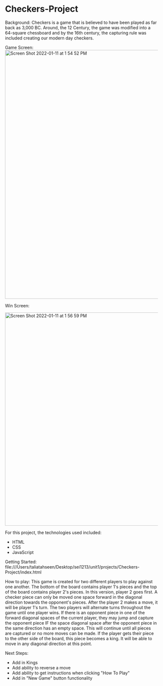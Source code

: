 # Checkers-Project

Background: 
  Checkers is a game that is believed to have been played as far back as 3,000 BC. Around, the 12 Century, the game was modified into a 64-square chessboard and by the 16th century, the capturing rule was included creating our modern day checkers.
    
    
Game Screen:
<img width="817" alt="Screen Shot 2022-01-11 at 1 54 52 PM" src="https://user-images.githubusercontent.com/95596546/149011943-f8748abc-efe6-4f8c-8f99-7825ad8e5278.png">


Win Screen:

 <img width="700" alt="Screen Shot 2022-01-11 at 1 56 59 PM" src="https://user-images.githubusercontent.com/95596546/149012238-30e1c7dd-3583-4255-9280-4f6a3c72b704.png">


For this project, the technologies used included:
- HTML
- CSS
- JavaScript

Getting Started:
file:///Users/taliatahseen/Desktop/sei1213/unit1/projects/Checkers-Project/index.html

How to play:
    This game is created for two different players to play against one another. The bottom of the board contains player 1's pieces and the top of the board contains player 2's pieces. In this version, player 2 goes first.
    A checker piece can only be moved one space forward in the diagonal direction towards the opponent's pieces. After the player 2 makes a move, it will be player 1's turn. The two players will alternate turns throughout the game until one player wins.
    If there is an opponent piece in one of the forward diagonal spaces of the current player, they may jump and capture the opponent piece IF the space diagonal space after the opponent piece in the same direction has an empty space. This will continue until all pieces are captured or no more moves can be made.
    If the player gets their piece to the other side of the board, this piece becomes a king. It will be able to move in any diagonal direction at this point.
    
    
Next Steps:
- Add in Kings
- Add ability to reverse a move
- Add ability to get instructions when clicking "How To Play"
- Add in "New Game" button functionality
